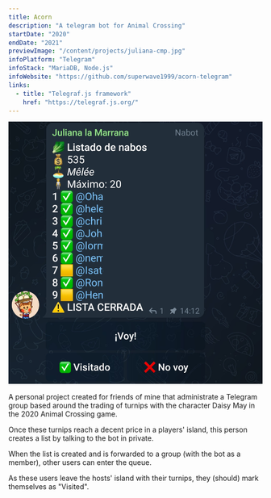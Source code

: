 ```yaml
---
title: Acorn
description: "A telegram bot for Animal Crossing"
startDate: "2020"
endDate: "2021"
previewImage: "/content/projects/juliana-cmp.jpg"
infoPlatform: "Telegram"
infoStack: "MariaDB, Node.js"
infoWebsite: "https://github.com/superwave1999/acorn-telegram"
links:
  - title: "Telegraf.js framework"
    href: "https://telegraf.js.org/"
---
```


![Turnip listing Telegram message](/content/projects/juliana.jpg)

A personal project created for friends of mine that administrate a Telegram group based around the trading of turnips with the character Daisy May in the 2020 Animal Crossing game.

Once these turnips reach a decent price in a players' island, this person creates a list by talking to the bot in private.

When the list is created and is forwarded to a group (with the bot as a member), other users can enter the queue.

As these users leave the hosts' island with their turnips, they (should) mark themselves as "Visited".
